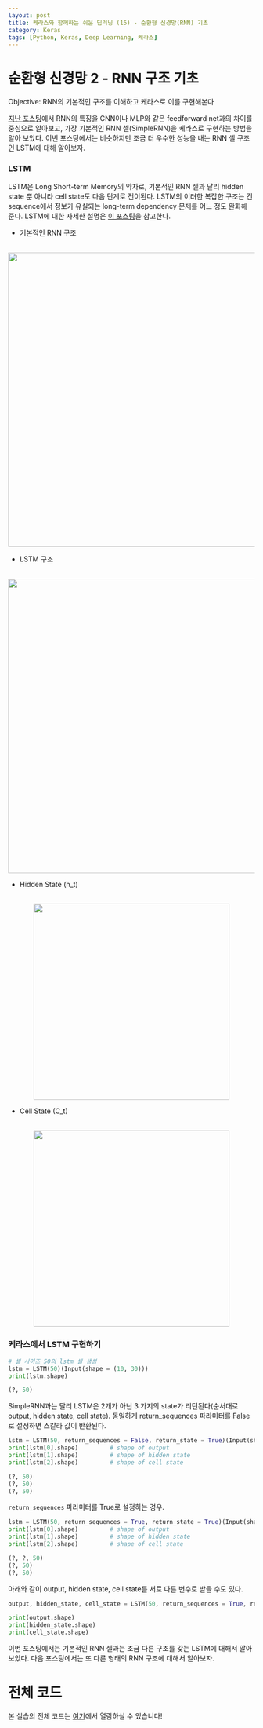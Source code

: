 ```yaml
---
layout: post
title: 케라스와 함께하는 쉬운 딥러닝 (16) - 순환형 신경망(RNN) 기초
category: Keras
tags: [Python, Keras, Deep Learning, 케라스]
---
```


# 순환형 신경망 2 - RNN 구조 기초

Objective: RNN의 기본적인 구조를 이해하고 케라스로 이를 구현해본다

[지난 포스팅](https://buomsoo-kim.github.io/keras/2019/06/25/Easy-deep-learning-with-Keras-15.md/)에서 RNN의 특징을 CNN이나 MLP와 같은 feedforward net과의 차이를 중심으로 알아보고, 가장 기본적인 RNN 셀(SimpleRNN)을 케라스로 구현하는 방법을 알아 보았다. 이번 포스팅에서는 비슷하지만 조금 더 우수한 성능을 내는 RNN 셀 구조인 LSTM에 대해 알아보자.

### LSTM

LSTM은 Long Short-term Memory의 약자로, 기본적인 RNN 셀과 달리 hidden state 뿐 아니라 cell state도 다음 단계로 전이된다. LSTM의 이러한 복잡한 구조는 긴 sequence에서 정보가 유실되는 long-term dependency 문제를 어느 정도 완화해 준다. LSTM에 대한 자세한 설명은 [이 포스팅](https://colah.github.io/posts/2015-08-Understanding-LSTMs/)을 참고한다.

- 기본적인 RNN 구조

<p align = "center"><br>
<img src ="http://colah.github.io/posts/2015-08-Understanding-LSTMs/img/LSTM3-SimpleRNN.png" width = "600px"/>
</p>

- LSTM 구조

<p align = "center"><br>
<img src ="http://colah.github.io/posts/2015-08-Understanding-LSTMs/img/LSTM3-chain.png" width = "600px"/>
</p>

- Hidden State (h_t)

<p align = "center"><br>
<img src ="http://colah.github.io/posts/2015-08-Understanding-LSTMs/img/LSTM3-focus-o.png" width = "400px"/>
</p>

- Cell State (C_t)

<p align = "center"><br>
<img src ="http://colah.github.io/posts/2015-08-Understanding-LSTMs/img/LSTM3-focus-C.png" width = "400px"/>
</p>

### 케라스에서 LSTM 구현하기

```python
# 셀 사이즈 50의 lstm 셀 생성
lstm = LSTM(50)(Input(shape = (10, 30)))
print(lstm.shape)
```

```python
(?, 50)
```

SimpleRNN과는 달리 LSTM은 2개가 아닌 3 가지의 state가 리턴된다(순서대로 output, hidden state, cell state). 동일하게 return_sequences 파라미터를 False로 설정하면 스칼라 값이 반환된다.

```python
lstm = LSTM(50, return_sequences = False, return_state = True)(Input(shape = (10, 30)))
print(lstm[0].shape)         # shape of output
print(lstm[1].shape)         # shape of hidden state
print(lstm[2].shape)         # shape of cell state
```

```python
(?, 50)
(?, 50)
(?, 50)
```

```return_sequences``` 파라미터를 True로 설정하는 경우.

```python
lstm = LSTM(50, return_sequences = True, return_state = True)(Input(shape = (10, 30)))
print(lstm[0].shape)         # shape of output
print(lstm[1].shape)         # shape of hidden state
print(lstm[2].shape)         # shape of cell state
```

```python
(?, ?, 50)
(?, 50)
(?, 50)
```

아래와 같이 output, hidden state, cell state를 서로 다른 변수로 받을 수도 있다.

```python
output, hidden_state, cell_state = LSTM(50, return_sequences = True, return_state = True)(Input(shape = (10, 30)))
```

```python
print(output.shape)
print(hidden_state.shape)
print(cell_state.shape)
```

이번 포스팅에서는 기본적인 RNN 셀과는 조금 다른 구조를 갖는 LSTM에 대해서 알아보았다. 다음 포스팅에서는 또 다른 형태의 RNN 구조에 대해서 알아보자.

# 전체 코드

본 실습의 전체 코드는 [여기](https://github.com/buomsoo-kim/Easy-deep-learning-with-Keras/blob/master/3.%20RNN/1-Basic-RNN/0-understanding-rnn-structure.ipynb)에서 열람하실 수 있습니다!
